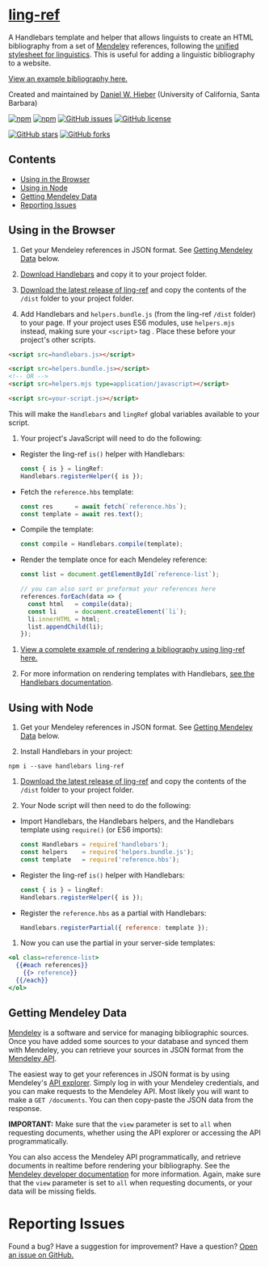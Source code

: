 # [ling-ref][1]

A Handlebars template and helper that allows linguists to create an HTML bibliography from a set of [Mendeley][4] references, following the [unified stylesheet for linguistics][3]. This is useful for adding a linguistic bibliography to a website.

[View an example bibliography here.][5]

Created and maintained by [Daniel W. Hieber][2] (University of California, Santa Barbara)

<!-- BADGES -->
<!-- Informational -->
[![npm](https://img.shields.io/npm/v/ling-ref.svg)][14]
[![npm](https://img.shields.io/npm/dt/ling-ref.svg)][14]
[![GitHub issues](https://img.shields.io/github/issues/dwhieb/ling-ref.svg)][12]
[![GitHub license](https://img.shields.io/github/license/dwhieb/ling-ref.svg)][13]

<!-- Social -->
[![GitHub stars](https://img.shields.io/github/stars/dwhieb/ling-ref.svg?style=social)](https://github.com/dwhieb/ling-ref/stargazers)
[![GitHub forks](https://img.shields.io/github/forks/dwhieb/ling-ref.svg?style=social)](https://github.com/dwhieb/ling-ref/network)

## Contents

* [Using in the Browser](#using-in-the-browser)
* [Using in Node](#using-in-node)
* [Getting Mendeley Data](#getting-mendeley-data)
* [Reporting Issues](#reporting-issues)

## Using in the Browser

1. Get your Mendeley references in JSON format. See [Getting Mendeley Data](#getting-mendeley-data) below.

1. [Download Handlebars][7] and copy it to your project folder.

1. [Download the latest release of ling-ref][6] and copy the contents of the `/dist` folder to your project folder.

1. Add Handlebars and `helpers.bundle.js` (from the ling-ref `/dist` folder) to your page. If your project uses ES6 modules, use `helpers.mjs` instead, making sure your `<script>` tag . Place these before your project's other scripts.

  ```html
  <script src=handlebars.js></script>

  <script src=helpers.bundle.js></script>
  <!-- OR -->
  <script src=helpers.mjs type=application/javascript></script>

  <script src=your-script.js></script>
  ```

  This will make the `Handlebars` and `lingRef` global variables available to your script.

1. Your project's JavaScript will need to do the following:

  - Register the ling-ref `is()` helper with Handlebars:

    ```js
    const { is } = lingRef:
    Handlebars.registerHelper({ is });
    ```

  - Fetch the `reference.hbs` template:

    ```js
    const res      = await fetch(`reference.hbs`);
    const template = await res.text();
    ```

  - Compile the template:

    ```js
    const compile = Handlebars.compile(template);
    ```

  - Render the template once for each Mendeley reference:

    ```js
    const list = document.getElementById(`reference-list`);

    // you can also sort or preformat your references here
    references.forEach(data => {
      const html   = compile(data);
      const li     = document.createElement(`li`);
      li.innerHTML = html;
      list.appendChild(li);
    });
    ```

1. [View a complete example of rendering a bibliography using ling-ref here.][9]

1. For more information on rendering templates with Handlebars, [see the Handlebars documentation][8].

## Using with Node

1. Get your Mendeley references in JSON format. See [Getting Mendeley Data](#getting-mendeley-data) below.

1. Install Handlebars in your project:

  ```
  npm i --save handlebars ling-ref
  ```

1. [Download the latest release of ling-ref][6] and copy the contents of the `/dist` folder to your project folder.

1. Your Node script will then need to do the following:

  - Import Handlebars, the Handlebars helpers, and the Handlebars template using `require()` (or ES6 imports):

    ```js
    const Handlebars = require('handlebars');
    const helpers    = require('helpers.bundle.js');
    const template   = require('reference.hbs');
    ```

  - Register the ling-ref `is()` helper with Handlebars:

    ```js
    const { is } = lingRef:
    Handlebars.registerHelper({ is });
    ```

  - Register the `reference.hbs` as a partial with Handlebars:

    ```js
    Handlebars.registerPartial({ reference: template });
    ```

1. Now you can use the partial in your server-side templates:

  ```hbs
  <ol class=reference-list>
    {{#each references}}
      {{> reference}}
    {{/each}}
  </ol>
  ```

## Getting Mendeley Data

[Mendeley][4] is a software and service for managing bibliographic sources. Once you have added some sources to your database and synced them with Mendeley, you can retrieve your sources in JSON format from the [Mendeley API][10].

The easiest way to get your references in JSON format is by using Mendeley's [API explorer][11]. Simply log in with your Mendeley credentials, and you can make requests to the Mendeley API. Most likely you will want to make a `GET /documents`. You can then copy-paste the JSON data from the response.

**IMPORTANT:** Make sure that the `view` parameter is set to `all` when requesting documents, whether using the API explorer or accessing the API programmatically.

You can also access the Mendeley API programmatically, and retrieve documents in realtime before rendering your bibliography. See the [Mendeley developer documentation][10] for more information. Again, make sure that the `view` parameter is set to `all` when requesting documents, or your data will be missing fields.

# Reporting Issues
Found a bug? Have a suggestion for improvement? Have a question? [Open an issue on GitHub.][12]

<!-- LINKS -->
[1]: https://github.com/dwhieb/ling-ref#readme
[2]: https://danielhieber.com
[3]: https://www.linguisticsociety.org/resource/unified-style-sheet
[4]: https://www.mendeley.com
[5]: https://danielhieber.com/bibliographies/flexibility
[6]: https://github.com/dwhieb/ling-ref/releases
[7]: http://handlebarsjs.com/installation.html
[8]: http://handlebarsjs.com/
[9]: https://github.com/dwhieb/ling-ref/blob/master/test/index.js
[10]: http://dev.mendeley.com
[11]: https://api.mendeley.com/apidocs/docs
[12]: https://github.com/dwhieb/ling-ref/issues
[13]: https://github.com/dwhieb/ling-ref/blob/master/LICENSE
[14]: https://www.npmjs.com/package/ling-ref
